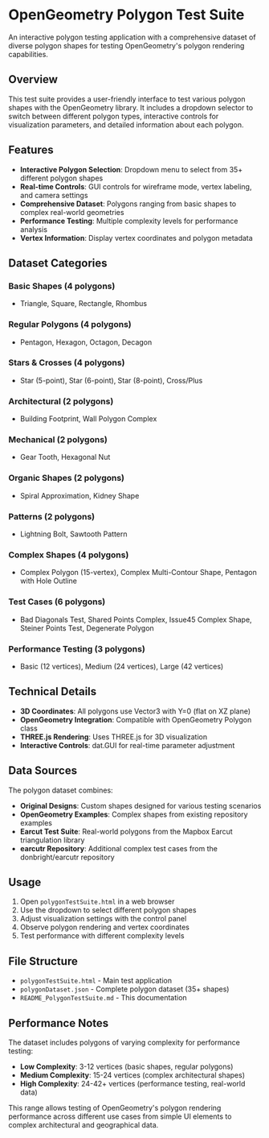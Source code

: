# OpenGeometry Polygon Test Suite

An interactive polygon testing application with a comprehensive dataset of diverse polygon shapes for testing OpenGeometry's polygon rendering capabilities.

## Overview

This test suite provides a user-friendly interface to test various polygon shapes with the OpenGeometry library. It includes a dropdown selector to switch between different polygon types, interactive controls for visualization parameters, and detailed information about each polygon.

## Features

- **Interactive Polygon Selection**: Dropdown menu to select from 35+ different polygon shapes
- **Real-time Controls**: GUI controls for wireframe mode, vertex labeling, and camera settings
- **Comprehensive Dataset**: Polygons ranging from basic shapes to complex real-world geometries
- **Performance Testing**: Multiple complexity levels for performance analysis
- **Vertex Information**: Display vertex coordinates and polygon metadata

## Dataset Categories

### Basic Shapes (4 polygons)
- Triangle, Square, Rectangle, Rhombus

### Regular Polygons (4 polygons)  
- Pentagon, Hexagon, Octagon, Decagon

### Stars & Crosses (4 polygons)
- Star (5-point), Star (6-point), Star (8-point), Cross/Plus

### Architectural (2 polygons)
- Building Footprint, Wall Polygon Complex

### Mechanical (2 polygons)
- Gear Tooth, Hexagonal Nut

### Organic Shapes (2 polygons)
- Spiral Approximation, Kidney Shape

### Patterns (2 polygons)
- Lightning Bolt, Sawtooth Pattern

### Complex Shapes (4 polygons)
- Complex Polygon (15-vertex), Complex Multi-Contour Shape, Pentagon with Hole Outline

### Test Cases (6 polygons)
- Bad Diagonals Test, Shared Points Complex, Issue45 Complex Shape, Steiner Points Test, Degenerate Polygon

### Performance Testing (3 polygons)
- Basic (12 vertices), Medium (24 vertices), Large (42 vertices)

## Technical Details

- **3D Coordinates**: All polygons use Vector3 with Y=0 (flat on XZ plane)
- **OpenGeometry Integration**: Compatible with OpenGeometry Polygon class
- **THREE.js Rendering**: Uses THREE.js for 3D visualization
- **Interactive Controls**: dat.GUI for real-time parameter adjustment

## Data Sources

The polygon dataset combines:
- **Original Designs**: Custom shapes designed for various testing scenarios
- **OpenGeometry Examples**: Complex shapes from existing repository examples
- **Earcut Test Suite**: Real-world polygons from the Mapbox Earcut triangulation library
- **earcutr Repository**: Additional complex test cases from the donbright/earcutr repository

## Usage

1. Open `polygonTestSuite.html` in a web browser
2. Use the dropdown to select different polygon shapes
3. Adjust visualization settings with the control panel
4. Observe polygon rendering and vertex coordinates
5. Test performance with different complexity levels

## File Structure

- `polygonTestSuite.html` - Main test application
- `polygonDataset.json` - Complete polygon dataset (35+ shapes)
- `README_PolygonTestSuite.md` - This documentation

## Performance Notes

The dataset includes polygons of varying complexity for performance testing:
- **Low Complexity**: 3-12 vertices (basic shapes, regular polygons)
- **Medium Complexity**: 15-24 vertices (complex architectural shapes)
- **High Complexity**: 24-42+ vertices (performance testing, real-world data)

This range allows testing of OpenGeometry's polygon rendering performance across different use cases from simple UI elements to complex architectural and geographical data.